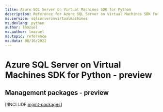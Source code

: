 ```yaml
---
title: Azure SQL Server on Virtual Machines SDK for Python
description: Reference for Azure SQL Server on Virtual Machines SDK for Python
ms.service: sqlserveronvirtualmachines
ms.devlang: python
author: lmazuel
ms.author: lmazuel
ms.topic: reference
ms.data: 08/16/2022
---
```

# Azure SQL Server on Virtual Machines SDK for Python - preview

## Management packages - preview
[!INCLUDE [mgmt-packages](sql-server-on-virtual-machines-mgmt-index.md)]